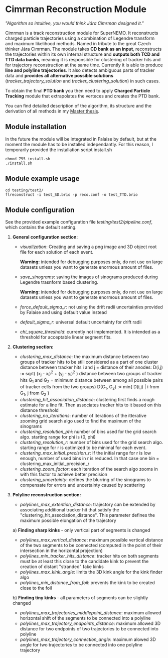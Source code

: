 # Cimrman Reconstruction Module

*"Algorithm so intuitive, you would think Jára Cimrman designed it."*

Cimrman is a track reconstruction module for SuperNEMO. It reconstructs charged particle trajectories using a combination of Legendre transform and maximum likelihood methods. Named in tribute to the great Czech thinker Jára Cimrman. The module takes **CD bank as an input**, reconstructs the trajectories within its own internal structure and **outputs both TCD and TTD data banks**, meaning it is responsible for clustering of tracker hits and for trajectory reconstruction at the same time. Currently it is able to produce **line and polyline trajectories**. It also detects ambiguous parts of tracker data and **provides all alternative possible solutions** (*tracker_trajectory_solution* and *tracker_clustering_solution*) in such cases. 

To obtain the final **PTD bank** you then need to apply **Charged Particle Tracking** module that extrapolates the verteces and creates the PTD bank.

You can find detailed description of the algorithm, its structure and the derivation of all methods in my [Master thesis](https://dspace.cvut.cz/handle/10467/123238).

## Module installation

In the future the module will be integrated in Falaise by default, but at the moment the module has to be installed independantly. For this reason, I temporarily provided the installation script install.sh

```
chmod 755 install.sh
./install.sh
```

## Module example usage

```
cd testing/test2/
flreconstruct -i test_SD.brio -p reco.conf -o test_TTD.brio
```

## Module configuration

See the provided example configuration file *testing/test2/pipeline.conf*, which contains the default setting. 

1. **General configuration section:**
	* *visualization*: Creating and saving a png image and 3D object root file for each solution of each event.

     	**Warning:** intended for debugging purposes only, do not use on large datasets unless you want to generate enormous amount of files.
	* *save_sinograms*: saving the images of sinograms produced during Legendre trasnform based clustering.

     	**Warning:** intended for debugging purposes only, do not use on large datasets unless you want to generate enormous amount of files.
	* *force_default_sigma_r*: not using the drift radii uncertainties provided by Falaise and using default value instead
	* *default_sigma_r*: universal default uncertainty for drift radii
	* *chi_square_threshold*: currently not implemented. It is intended as a threshold for acceptable linear segment fits.
	
2. **Clustering section:**
	* *clustering_max_distance*: the maximum distance between two groups of tracker hits to be still considered as a part of one cluster 
		distance between tracker hits i and j = distance of their anodes:
		D(i,j) := sqrt( (x<sub>j</sub> - x<sub>i</sub>)<sup>2</sup> + (y<sub>j</sub> - y<sub>i</sub>)<sup>2</sup> )
		distance between two groups of tracker hits G<sub>1</sub> and G<sub>2</sub> = minimum distance between among all possible pairs of tracker cells from the two groups)
		D(G<sub>1</sub>, G<sub>2</sub>) := min{ D(i,j) | i from G<sub>1</sub>, j from G<sub>2</sub> }
	* *clustering_hit_association_distance*: clustering first finds a rough estimate for a line fit. Then associates tracker hits to it based on this distance threshold
	* *clustering_no_iterations*: number of iterations of the itterative zooming grid search algo used to find the maximum of the sinograms
	* *clustering_resolution_phi*: number of bins used for the grid search algo. starting range for phi is (0, phi)
	* *clustering_resolution_r*: number of bins used for the grid search algo. starting range for r is optimized to be minimal for each event.
	* *clustering_max_initial_precision_r*: If the initial range for r is low enough, number of used bins in r is reduced. In that case one bin = clustering_max_initial_precision_r
	* *clustering_zoom_factor*: each iteration of the search algo zooms in with this factor to achieve better precision
	* *clustering_uncertainty*: defines the blurring of the sinograms to compensate for errors and uncertainty caused by scattering
	
3. **Polyline reconstruction section:**
	* *polylines_max_extention_distance*: trajectory can be extended by associating additional tracker hit that satisfy the "clustering_hit_association_distance". This parameter defines the maximum possible elongation of the trajectory

	a) **Finding sharp kinks** - only vertical part of segments is changed
	* *polylines_max_vertical_distance*: maximum possible vertical distance of the two segments to be connected (computed in the point of their intersection in the horizontal projection)
	* *polylines_min_tracker_hits_distance*: tracker hits on both segments must be at least this close to the candidate kink to prevent the creation of distant "stranded" fake kinks
	* *polylines_max_kink_angle*: limits the 3D kink angle for the kink finder algo
	* *polylines_min_distance_from_foil*: prevents the kink to be created close to the foil
	
	b) **Finding tiny kinks** - all parameters of segments can be slightly changed			
	* *polylines_max_trajectories_middlepoint_distance*: maximum allowed horizontal shift of the segments to be connected into a polyline
   	* *polylines_max_trajectory_endpoints_distance*: maximum allowed 3D distance for two endpoints of two trajectories to be connected into polyline
	* *polylines_max_trajectory_connection_angle*: maximum alowed 3D angle for two trajectories to be connected into one polyline trajectory
	
	
